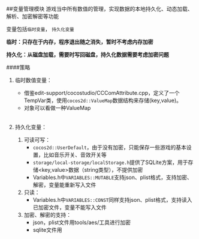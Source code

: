 ##变量管理模块
游戏当中所有数值的管理，实现数据的本地持久化、动态加载、解析、加密解密等功能

变量包括`临时变量`， `持久化变量`

**临时：只存在于内存，程序退出随之消失，暂时不考虑内存加密**

**持久化：从磁盘加载，需要时写回磁盘，持久化数据需要考虑加密问题**

####策略

1. 临时数值变量：
   * 借鉴edit-support/cocostudio/CCComAttribute.cpp，定义了一个TempVar类，使用```cocos2d::ValueMap```数据结构来存储(key,value)。
   * 对象可以看做一种ValueMap
  	
  	<br>

2. 持久化变量：
	1. 可读可写：
		* ```cocos2d::UserDefault```，由于没有加密，只能保存一些游戏的基本设置，比如音乐开关、音效开关等
		* ```storage/local-storage/localStorage.h```提供了SQLite方案，用于存储<key,value>数据（string类型），不提供加密
		* Variables.h中`VARIABLES::MUTABLE`支持json、plist格式，支持加密、解密，变量能重新写入文件
	2. 只读：
		* Variables.h中`VARIABLES::CONST`同样支持json、plist格式，支持读入已加密文件，变量不能写入文件
	3. 加密、解密的支持：
		* json，plist文件用tools/aes/工具进行加密
		* sqlite文件用
